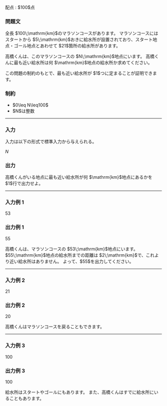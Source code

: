 
<div>

<span>

<span>

<p>
配点 : $100$点
</p>

<div>

<section>

### **問題文**

<p>
全長 $100\;\mathrm{km}$のマラソンコースがあります。
マラソンコースにはスタートから $5\;\mathrm{km}$おきに給水所が設置されており、スタート地点・ゴール地点とあわせて $21$箇所の給水所があります。
</p>

<p>
高橋くんは、このマラソンコースの $N\;\mathrm{km}$地点にいます。
高橋くんに最も近い給水所は何 $\mathrm{km}$地点の給水所か求めてください。
</p>

<p>
この問題の制約のもとで、最も近い給水所が $1$つに定まることが証明できます。
</p>

</section>

</div>

<div>

<section>

### **制約**

<ul>

<li>
$0\leq N\leq100$
</li>

<li>
$N$は整数
</li>

</ul>

</section>

</div>

---

<div>

<div>

<section>

### **入力**

<p>
入力は以下の形式で標準入力から与えられる。
</p>

<div>

$N$
</div>

</section>

</div>

<div>

<section>

### **出力**

<p>
高橋くんがいる地点に最も近い給水所が何 $\mathrm{km}$地点にあるかを $1$行で出力せよ。
</p>

</section>

</div>

</div>

---

<div>

<section>

### **入力例 1**

<div>

53

</div>

</section>

</div>

<div>

<section>

### **出力例 1**

<div>

55

</div>

<p>
高橋くんは、マラソンコースの $53\;\mathrm{km}$地点にいます。
$55\;\mathrm{km}$地点の給水所までの距離は $2\;\mathrm{km}$で、これより近い給水所はありません。
よって、$55$を出力してください。
</p>

</section>

</div>

---

<div>

<section>

### **入力例 2**

<div>

21

</div>

</section>

</div>

<div>

<section>

### **出力例 2**

<div>

20

</div>

<p>
高橋くんはマラソンコースを戻ることもできます。
</p>

</section>

</div>

---

<div>

<section>

### **入力例 3**

<div>

100

</div>

</section>

</div>

<div>

<section>

### **出力例 3**

<div>

100

</div>

<p>
給水所はスタートやゴールにもあります。
また、高橋くんはすでに給水所にいることもあります。
</p>

</section>

</div>

</span>

</span>

</div>
